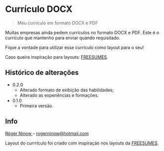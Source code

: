# Currículo DOCX
> Meu currículo em formato DOCX e PDF

Muitas empresas ainda pedem currículos no formato DOCX e PDF. Este é o currículo que mantenho para enviar quando requisitado.

Fique a vontade para utilizar esse currículo como layout para o seu!

Caso queira inspiração para layouts: [FREESUMES](https://www.freesumes.com/).


## Histórico de alterações

* 0.2.0
    * Alterado formato de exibição das habilidades;
    * Alterado as experiências e formações.
* 0.1.0
    * Primeira versão.

## Info

[Róger Ninow ](https://rogerninow.com) – rogerninow@hotmail.com

Layout do currrículo foi criado com inspiração nos layouts da [FREESUMES](https://www.freesumes.com/).